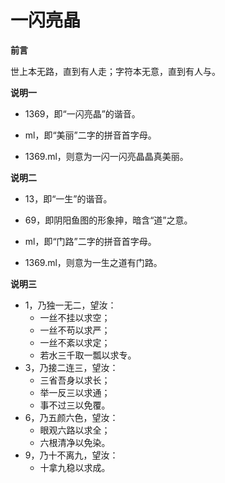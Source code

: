 # 一闪亮晶

**前言**

世上本无路，直到有人走；字符本无意，直到有人与。

**说明一**

* 1369，即“一闪亮晶”的谐音。

* ml，即“美丽”二字的拼音首字母。

* 1369.ml，则意为一闪一闪亮晶晶真美丽。

**说明二**

* 13，即“一生”的谐音。

* 69，即阴阳鱼图的形象抻，暗含“道”之意。

* ml，即“门路”二字的拼音首字母。

* 1369.ml，则意为一生之道有门路。

**说明三**

* 1，乃独一无二，望汝：
    * 一丝不挂以求空；
    * 一丝不苟以求严；
    * 一丝不紊以求定；
    * 若水三千取一瓢以求专。
* 3，乃接二连三，望汝：
    * 三省吾身以求长；
    * 举一反三以求通；
    * 事不过三以免覆。
* 6，乃五颜六色，望汝：
    * 眼观六路以求全；
    * 六根清净以免染。
* 9，乃十不离九，望汝：
    * 十拿九稳以求成。
